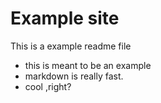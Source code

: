 # Example site

This is a example readme file

* this is meant to be an example 
* markdown is really fast.
* cool ,right?